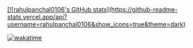 <a href="https://github.com/rahulpanchal0106/github-readme-stats">
  [![rahulpanchal0106's GitHub stats](https://github-readme-stats.vercel.app/api?username=rahulpanchal0106&show_icons=true&theme=dark)


</a>
<a href="https://github.com/rahulpanchal0106">

[![wakatime](https://wakatime.com/badge/user/eeb3dfb4-6a99-4673-8148-202e3cd8f6d2.svg)](https://wakatime.com/@eeb3dfb4-6a99-4673-8148-202e3cd8f6d2)

</a>
